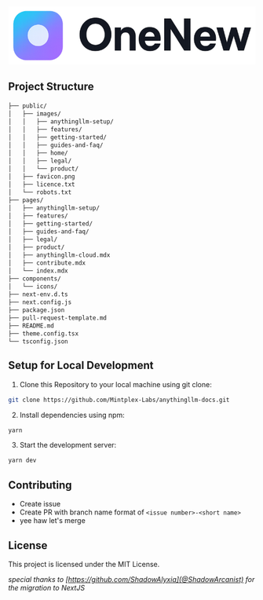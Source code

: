 <a name="readme-top"></a>

<p align="center">
  <a href="https://useanything.com"><img src="https://github.com/Mintplex-Labs/anything-llm/blob/master/images/wordmark.png?raw=true" alt="AnythingLLM logo"></a>
</p>


## Project Structure

```
├── public/
│   ├── images/
│   │   ├── anythingllm-setup/
│   │   ├── features/
│   │   ├── getting-started/
│   │   ├── guides-and-faq/
│   │   ├── home/
│   │   ├── legal/
│   │   └── product/
│   ├── favicon.png
│   ├── licence.txt
│   └── robots.txt
├── pages/
│   ├── anythingllm-setup/
│   ├── features/
│   ├── getting-started/
│   ├── guides-and-faq/
│   ├── legal/
│   ├── product/
│   ├── anythingllm-cloud.mdx
│   ├── contribute.mdx
│   └── index.mdx
├── components/
│   └── icons/
├── next-env.d.ts
├── next.config.js
├── package.json
├── pull-request-template.md
├── README.md
├── theme.config.tsx
└── tsconfig.json
```

## Setup for Local Development

1. Clone this Repository to your local machine using git clone:

```sh
git clone https://github.com/Mintplex-Labs/anythingllm-docs.git
```


2. Install dependencies using npm:

```sh
yarn
```

3. Start the development server:

```sh
yarn dev
```

## Contributing

- Create issue
- Create PR with branch name format of `<issue number>-<short name>`
- yee haw let's merge

## License

This project is licensed under the MIT License.

_special thanks to [https://github.com/ShadowAlyxia](@ShadowArcanist) for the migration to NextJS_
